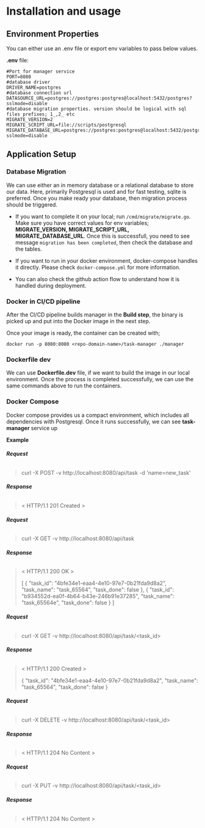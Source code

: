 
# Installation and usage

## Environment Properties


You can either use an .env file or export env variables to pass below values.

**.env** file:

```dotenv
#Port for manager service
PORT=8080
#database driver
DRIVER_NAME=postgres
#database connection url
DATASOURCE_URL=postgres://postgres:postgres@localhost:5432/postgres?sslmode=disable
#database migration properties. version should be logical with sql files prefixes; 1_,2_ etc
MIGRATE_VERSION=2
MIGRATE_SCRIPT_URL=file://scripts/postgresql
MIGRATE_DATABASE_URL=postgres://postgres:postgres@localhost:5432/postgres?sslmode=disable
```

## Application Setup

### Database Migration

We can use either an in memory database or a relational database to store our data. Here, primarily Postgresql is used and for fast testing, sqlite is preferred.
Once you make ready your database, then migration process should be triggered.
- If you want to complete it on your local; run `/cmd/migrate/migrate.go`. Make sure you have correct values for env variables; **MIGRATE_VERSION, MIGRATE_SCRIPT_URL, MIGRATE_DATABASE_URL**.
  Once this is successfull, you need to see message `migration has been completed`, then check the database and the tables.


- If you want to run in your docker environment, docker-compose handles it directly. Please check `docker-compose.yml` for more information.


- You can also check the github action flow to understand how it is handled during deployment.

### Docker in CI/CD pipeline

After the CI/CD pipeline builds manager in the **Build step**, the binary is picked up and put into the Docker image in the next step.

Once your image is ready, the container can be created with;

`docker run -p 8080:8080 <repo-domain-name>/task-manager ./manager`

### Dockerfile dev

We can use **Dockerfile.dev** file, if we want to build the image in our local environment. Once the process is completed successfully, we can use the same commands above to run the containers.

### Docker Compose

Docker compose provides us a compact environment, which includes all dependencies with Postgresql. Once it runs successfully, we can see **task-manager** service up

**Example**

###### **Request**

>curl -X POST -v http://localhost:8080/api/task -d 'name=new_task'

###### **Response**

> < HTTP/1.1 201 Created >

###### **Request**

>curl -X GET -v http://localhost:8080/api/task

###### **Response**

> < HTTP/1.1 200 OK >
>
> [
{
"task_id": "4bfe34e1-eaa4-4e10-97e7-0b21fda9d8a2",
"task_name": "task_65564",
"task_done": false
},
{
"task_id": "b934552d-ea0f-4b64-b43e-246b91e37285",
"task_name": "task_65564e",
"task_done": false
}
]

###### **Request**

>curl -X GET -v http://localhost:8080/api/task/<task_id>

###### **Response**

> < HTTP/1.1 200 Created >
>
> {
"task_id": "4bfe34e1-eaa4-4e10-97e7-0b21fda9d8a2",
"task_name": "task_65564",
"task_done": false
}

###### **Request**

>curl -X DELETE -v http://localhost:8080/api/task/<task_id>

###### **Response**

> < HTTP/1.1 204 No Content >

###### **Request**

>curl -X PUT -v http://localhost:8080/api/task/<task_id>

###### **Response**

> < HTTP/1.1 204 No Content >

